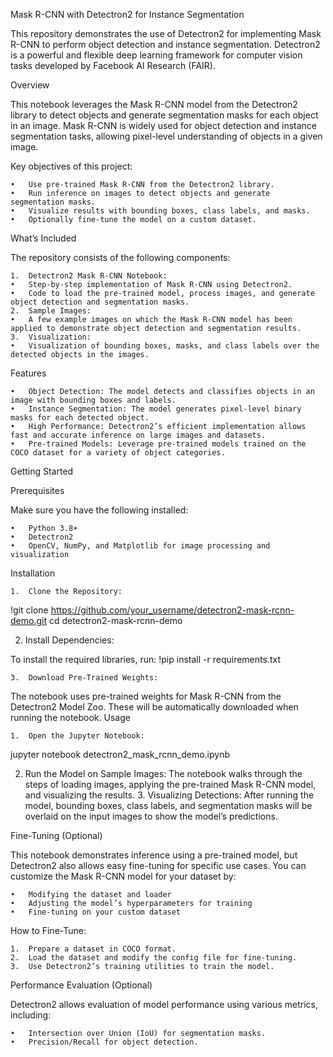 Mask R-CNN with Detectron2 for Instance Segmentation

This repository demonstrates the use of Detectron2 for implementing Mask R-CNN to perform object detection and instance segmentation. Detectron2 is a powerful and flexible deep learning framework for computer vision tasks developed by Facebook AI Research (FAIR).

Overview

This notebook leverages the Mask R-CNN model from the Detectron2 library to detect objects and generate segmentation masks for each object in an image. Mask R-CNN is widely used for object detection and instance segmentation tasks, allowing pixel-level understanding of objects in a given image.

Key objectives of this project:

	•	Use pre-trained Mask R-CNN from the Detectron2 library.
	•	Run inference on images to detect objects and generate segmentation masks.
	•	Visualize results with bounding boxes, class labels, and masks.
	•	Optionally fine-tune the model on a custom dataset.

What’s Included

The repository consists of the following components:

	1.	Detectron2 Mask R-CNN Notebook:
	•	Step-by-step implementation of Mask R-CNN using Detectron2.
	•	Code to load the pre-trained model, process images, and generate object detection and segmentation masks.
	2.	Sample Images:
	•	A few example images on which the Mask R-CNN model has been applied to demonstrate object detection and segmentation results.
	3.	Visualization:
	•	Visualization of bounding boxes, masks, and class labels over the detected objects in the images.

Features

	•	Object Detection: The model detects and classifies objects in an image with bounding boxes and labels.
	•	Instance Segmentation: The model generates pixel-level binary masks for each detected object.
	•	High Performance: Detectron2’s efficient implementation allows fast and accurate inference on large images and datasets.
	•	Pre-trained Models: Leverage pre-trained models trained on the COCO dataset for a variety of object categories.

Getting Started

Prerequisites

Make sure you have the following installed:

	•	Python 3.8+
	•	Detectron2
	•	OpenCV, NumPy, and Matplotlib for image processing and visualization

Installation

	1.	Clone the Repository:
!git clone https://github.com/your_username/detectron2-mask-rcnn-demo.git
cd detectron2-mask-rcnn-demo

2.	Install Dependencies:

To install the required libraries, run:
!pip install -r requirements.txt

	3.	Download Pre-Trained Weights:
The notebook uses pre-trained weights for Mask R-CNN from the Detectron2 Model Zoo. These will be automatically downloaded when running the notebook.
Usage

	1.	Open the Jupyter Notebook:
 jupyter notebook detectron2_mask_rcnn_demo.ipynb

 2.	Run the Model on Sample Images:
The notebook walks through the steps of loading images, applying the pre-trained Mask R-CNN model, and visualizing the results.
	3.	Visualizing Detections:
After running the model, bounding boxes, class labels, and segmentation masks will be overlaid on the input images to show the model’s predictions.

Fine-Tuning (Optional)

This notebook demonstrates inference using a pre-trained model, but Detectron2 also allows easy fine-tuning for specific use cases. You can customize the Mask R-CNN model for your dataset by:

	•	Modifying the dataset and loader
	•	Adjusting the model’s hyperparameters for training
	•	Fine-tuning on your custom dataset

How to Fine-Tune:

	1.	Prepare a dataset in COCO format.
	2.	Load the dataset and modify the config file for fine-tuning.
	3.	Use Detectron2’s training utilities to train the model.

Performance Evaluation (Optional)

Detectron2 allows evaluation of model performance using various metrics, including:

	•	Intersection over Union (IoU) for segmentation masks.
	•	Precision/Recall for object detection.
